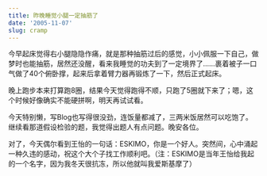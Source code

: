 ```yaml
---
title: 昨晚睡觉小腿一定抽筋了
date: '2005-11-07'
slug: cramp
---
```


今早起床觉得右小腿隐隐作痛，就是那种抽筋过后的感觉，小小佩服一下自己，做梦时也能抽筋，居然还没醒，看来我睡觉的功夫到了一定境界了……裹着被子一口气做了40个俯卧撑，起来后拿着臂力器再锻炼了一下，然后正式起床。

晚上跑步本来打算跑8圈，结果今天觉得跑得不顺，只跑了5圈就下来了；嗯，这个时候好像确实不能硬拼啊，明天再试试看。

今天特别懒，写Blog也写得很没劲，连饭量都减了，三两米饭居然可以吃饱了。继续看那道假设检验的题，我觉得出题人有点问题。晚安各位。

对了，今天偶尔看到王怡的一句话：ESKIMO，你是一个好人。突然间，心中涌起一种久违的感动，祝这个大个子找工作顺利吧。（注：ESKIMO是当年王怡给我起的一个名字，因为我冬天很抗冻，所以他就叫我爱斯基摩了）
